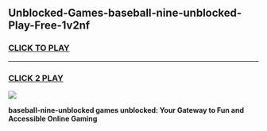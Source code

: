 
## Unblocked-Games-baseball-nine-unblocked-Play-Free-1v2nf
<h3>
<a href="https://premium76.site?title=baseball-nine-unblocked&ref=18A">CLICK TO PLAY</a></h3>
<hr>

<h3>
<a href="https://premium76.site?title=baseball-nine-unblocked&ref=18A">CLICK 2 PLAY</a>
  
</h3>

<a href="https://premium76.site?title=baseball-nine-unblocked&ref=18A"><img src="https://clearcache.store/games.png"></a>


**baseball-nine-unblocked games unblocked: Your Gateway to Fun and Accessible Online Gaming**
